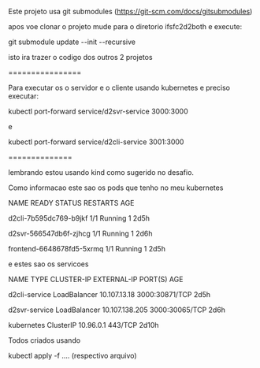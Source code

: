 Este projeto usa git submodules (https://git-scm.com/docs/gitsubmodules)

apos voe clonar o projeto mude para o diretorio ifsfc2d2both e execute:

git submodule update --init --recursive

isto ira trazer o codigo dos outros 2 projetos

================

Para executar os o servidor e o cliente usando kubernetes e preciso executar:


kubectl port-forward service/d2svr-service 3000:3000 

e

kubectl port-forward service/d2cli-service 3001:3000 

==============

lembrando estou usando kind como sugerido no desafio.

Como informacao este sao os pods que tenho no meu kubernetes

NAME                        READY   STATUS    RESTARTS   AGE

d2cli-7b595dc769-b9jkf      1/1     Running   1          2d5h

d2svr-566547db6f-zjhcg      1/1     Running   1          2d6h

frontend-6648678fd5-5xrmq   1/1     Running   1          2d5h


e estes sao os servicoes

NAME            TYPE           CLUSTER-IP       EXTERNAL-IP   PORT(S)          AGE

d2cli-service   LoadBalancer   10.107.13.18     <pending>     3000:30871/TCP   2d5h
  
d2svr-service   LoadBalancer   10.107.138.205   <pending>     3000:30065/TCP   2d6h
  
kubernetes      ClusterIP      10.96.0.1        <none>        443/TCP          2d10h


Todos criados usando

kubectl apply -f .... (respectivo arquivo)


